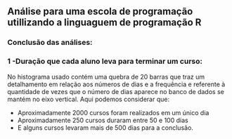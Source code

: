 ## Análise para uma escola de programação utillizando a linguaguem de programação R 

### Conclusão das análises:


 ###  1 -Duração que cada aluno leva para terminar um curso:
 
No histograma usado contém uma quebra de 20 barras que traz um detalhamento em relação aos números de dias e a frequência e referente à quantidade de vezes que o número de dias aparece no banco de dados se mantém no eixo vertical. Aqui podemos considerar que:

- Aproximadamente 2000 cursos foram  realizados em um único dia
- Aproximadamente  250 cursos duraram entre 50 e 100 dias
 - E alguns cursos levaram mais de 500 dias para a conclusão.
